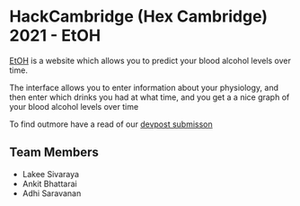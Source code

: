# HackCambridge (Hex Cambridge) 2021 - EtOH

[EtOH](https://etoh.herokuapp.com/) is a website which allows you to predict your blood alcohol levels over time.

The interface allows you to enter information about your physiology, and then enter which drinks you had at what time, and you get a a nice graph of your blood alcohol levels over time

To find outmore have a read of our [devpost submisson](https://devpost.com/software/blood-alcohol-levels-overtime?ref_content=my-projects-tab&ref_feature=my_projects)

## Team Members
- Lakee Sivaraya
- Ankit Bhattarai
- Adhi Saravanan
